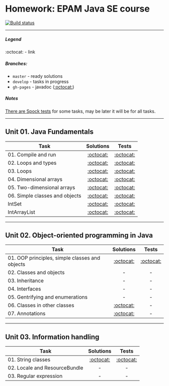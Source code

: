 # Homework: EPAM Java SE course
[![Build status][travis-image]][travis-url]

---

##### Legend
:octocat: - link

##### Branches:
- `master` - ready solutions
- `develop` - tasks in progress
- `gh-pages` - javadoc ([:octocat:](https://leo-scream.github.io/java-se-course))

##### Notes
[There are Spock tests](src/test/groovy/com/github/leo_scream/java_se_course) for some tasks, may be later it will be for all tasks.

---

## Unit 01. Java Fundamentals
| Task | Solutions | Tests |
|------|:---------:|:-----:|
| 01. Compile and run | [:octocat:](src/main/java/com/github/leo_scream/java_se_course/unit01/task01) | [:octocat:](src/test/java/com/github/leo_scream/java_se_course/unit01/task01) |
| 02. Loops and types | [:octocat:](src/main/java/com/github/leo_scream/java_se_course/unit01/task02) | [:octocat:](src/test/java/com/github/leo_scream/java_se_course/unit01/task02) |
| 03. Loops | [:octocat:](src/main/java/com/github/leo_scream/java_se_course/unit01/task03) | [:octocat:](src/test/java/com/github/leo_scream/java_se_course/unit01/task03) |
| 04. Dimensional arrays | [:octocat:](src/main/java/com/github/leo_scream/java_se_course/unit01/task04) | [:octocat:](src/test/java/com/github/leo_scream/java_se_course/unit01/task04) |
| 05. Two-dimensional arrays | [:octocat:](src/main/java/com/github/leo_scream/java_se_course/unit01/task05) | [:octocat:](src/test/java/com/github/leo_scream/java_se_course/unit01/task05) |
| 06. Simple classes and objects | [:octocat:](src/main/java/com/github/leo_scream/java_se_course/unit01/task06) | [:octocat:](src/test/java/com/github/leo_scream/java_se_course/unit01/task06) |
| IntSet | [:octocat:](src/main/java/com/github/leo_scream/java_se_course/unit01/intset) | [:octocat:](src/test/java/com/github/leo_scream/java_se_course/unit01/intset)
| IntArrayList | [:octocat:](src/main/java/com/github/leo_scream/java_se_course/unit01/intarraylist) | [:octocat:](src/test/java/com/github/leo_scream/java_se_course/unit01/intarraylist) 

---

## Unit 02. Object-oriented programming in Java
| Task | Solutions | Tests |
|------|:---------:|:-----:|
| 01. OOP principles, simple classes and objects | [:octocat:](src/main/java/com/github/leo_scream/java_se_course/unit02/task01) | [:octocat:](src/test/groovy/com/github/leo_scream/java_se_course/unit02/task01) |
| 02. Classes and objects | - | - |
| 03. Inheritance | - | - |
| 04. Interfaces | - | - |
| 05. Gentrifying and enumerations | - | - |
| 06. Classes in other classes | [:octocat:](src/main/java/com/github/leo_scream/java_se_course/unit02/task06) | - |
| 07. Annotations | [:octocat:](src/main/java/com/github/leo_scream/java_se_course/unit02/task07) | - |

---

## Unit 03. Information handling
| Task | Solutions | Tests |
|------|:---------:|:-----:|
| 01. String classes| [:octocat:](src/main/java/com/github/leo_scream/java_se_course/unit03/task01) | [:octocat:](src/test/groovy/com/github/leo_scream/java_se_course/unit03/task01) |
| 02. Locale and ResourceBundle | - | - |
| 03. Regular expression | - | - |

[travis-image]: https://travis-ci.org/Leo-Scream/java-se-course.svg?branch=master
[travis-url]: https://travis-ci.org/Leo-Scream/java-se-course
